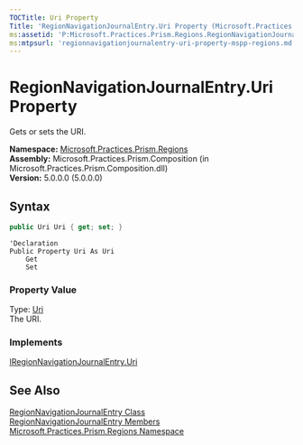 ```yaml
---
TOCTitle: Uri Property
Title: 'RegionNavigationJournalEntry.Uri Property (Microsoft.Practices.Prism.Regions)'
ms:assetid: 'P:Microsoft.Practices.Prism.Regions.RegionNavigationJournalEntry.Uri'
ms:mtpsurl: 'regionnavigationjournalentry-uri-property-mspp-regions.md'
---
```



# RegionNavigationJournalEntry.Uri Property

Gets or sets the URI.

**Namespace:** [Microsoft.Practices.Prism.Regions](/patterns-practices/reference/mspp-regions-namespace)<br/>
**Assembly:** Microsoft.Practices.Prism.Composition (in Microsoft.Practices.Prism.Composition.dll)<br/>
**Version:** 5.0.0.0 (5.0.0.0)

## Syntax
```C#
public Uri Uri { get; set; }
```
```
'Declaration
Public Property Uri As Uri
	Get
	Set
```

### Property Value

Type: [Uri](http://msdn.microsoft.com/en-us/library/txt7706a)  
The URI.  
### Implements

[IRegionNavigationJournalEntry.Uri](/patterns-practices/reference/iregionnavigationjournalentry-uri-property-mspp-regions)

## See Also

[RegionNavigationJournalEntry Class](/patterns-practices/reference/regionnavigationjournalentry-class-mspp-regions)<br/>
[RegionNavigationJournalEntry Members](/patterns-practices/reference/regionnavigationjournalentry-members-mspp-regions)<br/>
[Microsoft.Practices.Prism.Regions Namespace](/patterns-practices/reference/mspp-regions-namespace)<br/>